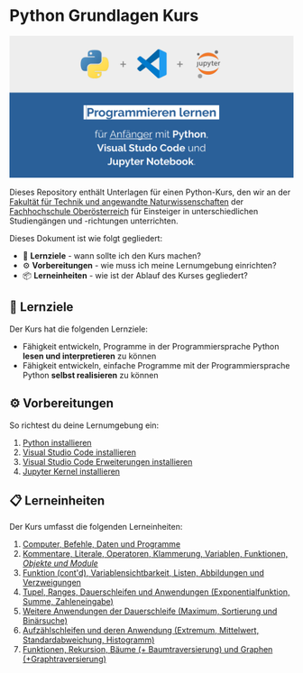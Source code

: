 # **Python** Grundlagen Kurs

![Vorschaubild](./Grafiken/LibreOffice/Vorschaubild.png)

Dieses Repository enthält Unterlagen für einen Python-Kurs, den wir an der [Fakultät für Technik und angewandte Naturwissenschaften](https://www.fh-ooe.at/campus-wels/) der [Fachhochschule Oberösterreich](https://www.fh-ooe.at) für Einsteiger in unterschiedlichen Studiengängen und -richtungen unterrichten.

Dieses Dokument ist wie folgt gegliedert:

- 🎯 **Lernziele** - wann sollte ich den Kurs machen?
- ⚙️ **Vorbereitungen** - wie muss ich meine Lernumgebung einrichten?
- 📦 **Lerneinheiten** - wie ist der Ablauf des Kurses gegliedert?

## 🎯 Lernziele

Der Kurs hat die folgenden Lernziele:

- Fähigkeit entwickeln, Programme in der Programmiersprache Python **lesen und interpretieren** zu können
- Fähigkeit entwickeln, einfache Programme mit der Programmiersprache Python **selbst realisieren** zu können

## ⚙️ Vorbereitungen

So richtest du deine Lernumgebung ein:

1. [Python installieren](./Vorbereitungen/01_Python/README.md)
1. [Visual Studio Code installieren](./Vorbereitungen/02_Visual_Studio_Code/README.md)
1. [Visual Studio Code Erweiterungen installieren](./Vorbereitungen/03_Visual_Studio_Code_Erweiterungen/README.md)
1. [Jupyter Kernel installieren](./Vorbereitungen/04_Jupyter_Kernel/README.md)

## 📋 Lerneinheiten

Der Kurs umfasst die folgenden Lerneinheiten:

1. [Computer, Befehle, Daten und Programme](./Lerneinheiten/Einheit_01/README.ipynb)
1. [Kommentare, Literale, Operatoren, Klammerung, Variablen, Funktionen, *Objekte und Module*](./Lerneinheiten/Einheit_02/README.ipynb)
1. [Funktion (cont'd), Variablensichtbarkeit, Listen, Abbildungen und Verzweigungen](./Unterlagen/Termin_04/)
1. [Tupel, Ranges, Dauerschleifen und Anwendungen (Exponentialfunktion, Summe, Zahleneingabe)](./Unterlagen/Termin_05/)
1. [Weitere Anwendungen der Dauerschleife (Maximum, Sortierung und Binärsuche)](./Unterlagen/Termin_06/)
1. [Aufzählschleifen und deren Anwendung (Extremum, Mittelwert, Standardabweichung, Histogramm)](./Unterlagen/Termin_07/)
1. [Funktionen, Rekursion, Bäume (+ Baumtraversierung) und Graphen (+Graphtraversierung)](./Unterlagen/Termin_08/)